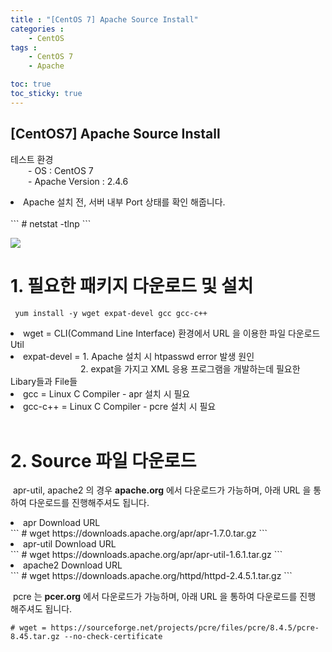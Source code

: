 ```yaml
---
title : "[CentOS 7] Apache Source Install"
categories : 
    - CentOS
tags :
    - CentOS 7
    - Apache

toc: true
toc_sticky: true
---
```


## [CentOS7] Apache Source Install

테스트 환경<br>
  - OS : CentOS 7<br>
  - Apache Version : 2.4.6<br>

<li>Apache 설치 전, 서버 내부 Port 상태를 확인 해줍니다.</li><br>
```
# netstat -tlnp
```

<img src="https://github.com/hyundo0630/hyundo0630.github.io/blob/main/images/CentOS7%20netstat.png?raw=true"><br>

# 1. 필요한 패키지 다운로드 및 설치<br>
```
 yum install -y wget expat-devel gcc gcc-c++
```
<li>wget = CLI(Command Line Interface) 환경에서 URL 을 이용한 파일 다운로드 Util</li>
<li>expat-devel = 1. Apache 설치 시 htpasswd error 발생 원인</li>
        2. expat을 가지고 XML 응용 프로그램을 개발하는데 필요한 Libary들과 File들
<li>gcc = Linux C Compiler - apr 설치 시 필요</li>
<li>gcc-c++ = Linux C Compiler - pcre 설치 시 필요</li>
<br>

# 2. Source 파일 다운로드
&nbsp;apr-util, apache2 의 경우 **apache.org** 에서 다운로드가 가능하며, 아래 URL 을 통하여 다운로드를 진행해주셔도 됩니다.

<li>apr Download URL</li>
```
# wget https://downloads.apache.org/apr/apr-1.7.0.tar.gz
```
<li>apr-util Download URL</li>
```
# wget https://downloads.apache.org/apr/apr-util-1.6.1.tar.gz
```
<li> apache2 Download URL</li>
```
# wget https://downloads.apache.org/httpd/httpd-2.4.5.1.tar.gz
```

&nbsp;pcre 는 **pcer.org** 에서 다운로드가 가능하며, 아래 URL 을 통하여 다운로드를 진행 해주셔도 됩니다.
```
# wget = https://sourceforge.net/projects/pcre/files/pcre/8.4.5/pcre-8.45.tar.gz --no-check-certificate
```